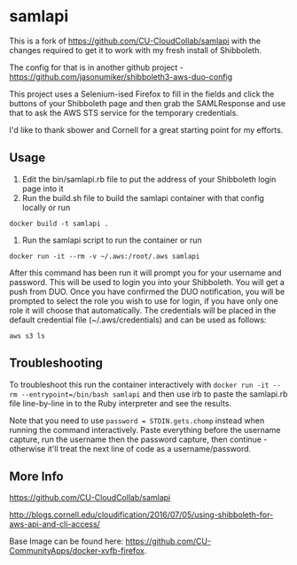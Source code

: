 # samlapi
This is a fork of https://github.com/CU-CloudCollab/samlapi with the changes required to get it to work with my fresh install of Shibboleth. 

The config for that is in another github project - https://github.com/jasonumiker/shibboleth3-aws-duo-config

This project uses a Selenium-ised Firefox to fill in the fields and click the buttons of your Shibboleth page and then grab the SAMLResponse and use that to ask the AWS STS service for the temporary credentials. 

I'd like to thank sbower and Cornell for a great starting point for my efforts.

## Usage
1. Edit the bin/samlapi.rb file to put the address of your Shibboleth login page into it
1. Run the build.sh file to build the samlapi container with that config locally or run
```
docker build -t samlapi .
```
1. Run the samlapi script to run the container or run
```
docker run -it --rm -v ~/.aws:/root/.aws samlapi
```

After this command has been run it will prompt you for your username and password.  This will be used to login you into your Shibboleth. You will get a push from DUO.  Once you have confirmed the DUO notification, you will be prompted to select the role you wish to use for login, if you have only one role it will choose that automatically.  The credentials will be placed in the default credential file (~/.aws/credentials) and can be used as follows:

```
aws s3 ls
```

## Troubleshooting
To troubleshoot this run the container interactively with `docker run -it --rm --entrypoint=/bin/bash samlapi` and then use irb to paste the samlapi.rb file line-by-line in to the Ruby interpreter and see the results.

Note that you need to use `password = STDIN.gets.chomp` instead when running the command interactively. Paste everything before the username capture, run the username then the password capture, then continue - otherwise it'll treat the next line of code as a username/password.

## More Info
https://github.com/CU-CloudCollab/samlapi

http://blogs.cornell.edu/cloudification/2016/07/05/using-shibboleth-for-aws-api-and-cli-access/

Base Image can be found here: https://github.com/CU-CommunityApps/docker-xvfb-firefox.
